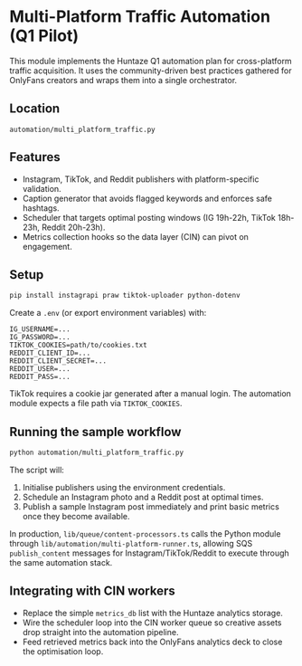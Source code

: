 # Multi-Platform Traffic Automation (Q1 Pilot)

This module implements the Huntaze Q1 automation plan for cross-platform traffic
acquisition. It uses the community-driven best practices gathered for OnlyFans
creators and wraps them into a single orchestrator.

## Location

`automation/multi_platform_traffic.py`

## Features

- Instagram, TikTok, and Reddit publishers with platform-specific validation.
- Caption generator that avoids flagged keywords and enforces safe hashtags.
- Scheduler that targets optimal posting windows (IG 19h-22h, TikTok 18h-23h,
  Reddit 20h-23h).
- Metrics collection hooks so the data layer (CIN) can pivot on engagement.

## Setup

```bash
pip install instagrapi praw tiktok-uploader python-dotenv
```

Create a `.env` (or export environment variables) with:

```
IG_USERNAME=...
IG_PASSWORD=...
TIKTOK_COOKIES=path/to/cookies.txt
REDDIT_CLIENT_ID=...
REDDIT_CLIENT_SECRET=...
REDDIT_USER=...
REDDIT_PASS=...
```

TikTok requires a cookie jar generated after a manual login. The automation
module expects a file path via `TIKTOK_COOKIES`.

## Running the sample workflow

```bash
python automation/multi_platform_traffic.py
```

The script will:

1. Initialise publishers using the environment credentials.
2. Schedule an Instagram photo and a Reddit post at optimal times.
3. Publish a sample Instagram post immediately and print basic metrics once
   they become available.

In production, `lib/queue/content-processors.ts` calls the Python module through
`lib/automation/multi-platform-runner.ts`, allowing SQS `publish_content`
messages for Instagram/TikTok/Reddit to execute through the same automation
stack.

## Integrating with CIN workers

- Replace the simple `metrics_db` list with the Huntaze analytics storage.
- Wire the scheduler loop into the CIN worker queue so creative assets drop
  straight into the automation pipeline.
- Feed retrieved metrics back into the OnlyFans analytics deck to close the
  optimisation loop.
